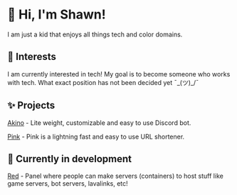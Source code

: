# 👋 Hi, I'm Shawn!

I am just a kid that enjoys all things tech and color domains.

## 👀 Interests

I am currently interested in tech! My goal is to become someone who works with tech. What exact position has not been decided yet ¯\_(ツ)_/¯


## ✨ Projects

[Akino](https://github.com/shawndoesdesign/akino) - Lite weight, customizable and easy to use Discord bot.

[Pink](https://shawn.pink) - Pink is a lightning fast and easy to use URL shortener.

## 🌱 Currently in development

[Red](https://github.com/shawndoesdesign/red) - Panel where people can make servers (containers) to host stuff like game servers, bot servers, lavalinks, etc!

